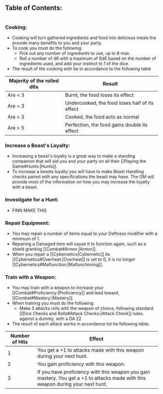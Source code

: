 ## Table of Contents:
```table-of-contents
```
### Cooking:
- Cooking will turn gathered ingredients and food into delicious meals the provide many benefits to you and your party. 
- To cook you must do the following:
	- Pick out any number of ingredients to use, up to 6 max. 
	- Roll a number of d6 with a maximum of 6d6 based on the number of ingredients used, and add your instinct to 1 of the dice. 
- The result of the cooking with be in accordance to the following table

| Majority of the rolled d6s | Result                                         |
| -------------------------- | ---------------------------------------------- |
| Are < 3                    | Burnt, the food loses its effect               |
| Are = 3                    | Undercooked, the food loses half of its effect |
| Are > 3                    | Cooked, the food acts as normal                |
| Are > 5                    | Perfection, the food gains double its effect   |
### Increase a Beast's Loyalty:
- Increasing a beast's loyalty is a great way to make a standing companion that will aid you and your party on all their [[Playing the Game#Hunts:|Hunts]]. 
- To increase a beasts loyalty you will have to make Beast Handling checks paired with any specifications the beast may have. The GM will provide most of the information on how you may increase the loyalty with a beast.
### Investigate for a Hunt:
- FINN MAKE THIS
### Repair Equipment:
- You may repair a number of items equal to your Deftness modifier with a minimum of 1. 
- Repairing a Damaged item will cause it to function again, such as a shield granting [[Combat#<font style="color 2b8eff">Armor</font>:|Armor]]. 
- When you repair a [[Cybernetics|Cybernetic]] its [[Cybernetics#Overheat:|Overheat]] is set to 0, it is no longer [[Cybernetics#Malfunction:|Malfunctioning]].
### Train with a Weapon:
- You may train with a weapon to increase your [[Combat#Proficiency:|Proficiency]] and lead toward, [[Combat#Mastery:|Mastery]].
- When training you must do the following:
	- Make 3 attacks rolls with the weapon of choice, following standard [[Dice Checks and Rolls#Attack Checks:|Attack Check]] rules. against a dummy, with a DA 22
- The result of each attack works in accordance tot he following table.

| Number of Hits | Effect                                                                                                                          |
| -------------- | ------------------------------------------------------------------------------------------------------------------------------- |
| 1              | You get a +1 to attacks made with this weapon during your next hunt.                                                            |
| 2              | You gain proficiency with this weapon.                                                                                          |
| 3              | If you have proficiency with this weapon you gain mastery. You get a +1 to attacks made with this weapon during your next hunt. |
